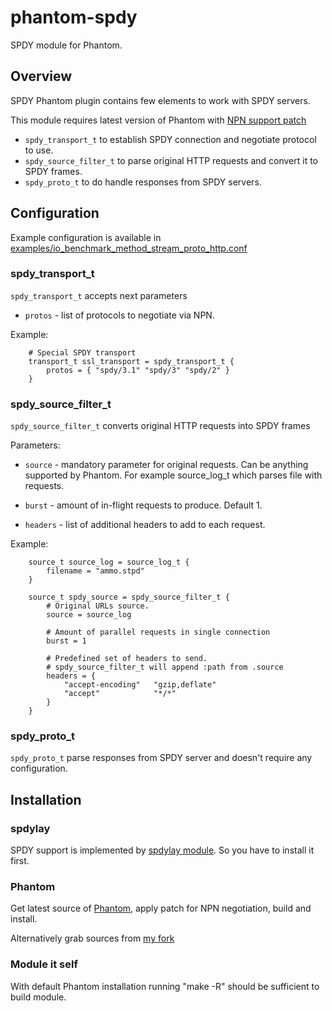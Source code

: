 # phantom-spdy

SPDY module for Phantom.

## Overview

SPDY Phantom plugin contains few elements to work with SPDY servers.

This module requires latest version of Phantom with [NPN support patch](https://github.com/mamchits/phantom/pull/9)

* `spdy_transport_t` to establish SPDY connection and negotiate protocol to
  use.
* `spdy_source_filter_t` to parse original HTTP requests and convert it to
  SPDY frames.
* `spdy_proto_t` to do handle responses from SPDY servers.

## Configuration

Example configuration is available in [examples/io_benchmark_method_stream_proto_http.conf](https://github.com/bacek/phantom-spdy/blob/master/examples/io_benchmark_method_stream_proto_http.conf)

### spdy_transport_t

`spdy_transport_t` accepts next parameters

* `protos` - list of protocols to negotiate via NPN.

Example:

        # Special SPDY transport
        transport_t ssl_transport = spdy_transport_t {
            protos = { "spdy/3.1" "spdy/3" "spdy/2" }
        }

### spdy_source_filter_t

`spdy_source_filter_t` converts original HTTP requests into SPDY frames

Parameters:

* `source` - mandatory parameter for original requests. Can be anything supported
  by Phantom. For example source_log_t which parses file with requests.

* `burst` - amount of in-flight requests to produce. Default 1.

* `headers` - list of additional headers to add to each request.

Example:

        source_t source_log = source_log_t {
            filename = "ammo.stpd"
        }

        source_t spdy_source = spdy_source_filter_t {
            # Original URLs source.
            source = source_log

            # Amount of parallel requests in single connection
            burst = 1

            # Predefined set of headers to send.
            # spdy_source_filter_t will append :path from .source
            headers = {
                "accept-encoding"   "gzip,deflate"
                "accept"            "*/*"
            }
        }

### spdy_proto_t

`spdy_proto_t` parse responses from SPDY server and doesn't require any
configuration.


## Installation

### spdylay

SPDY support is implemented by [spdylay module](https://github.com/tatsuhiro-t/spdylay). So you have to install it first.

### Phantom

Get latest source of [Phantom](https://github.com/mamchits/phantom), apply patch
for NPN negotiation, build and install.

Alternatively grab sources from [my fork](https://github.com/bacek/phantom/tree/spdy_support_2)

### Module it self

With default Phantom installation running "make -R" should be sufficient to
build module.
